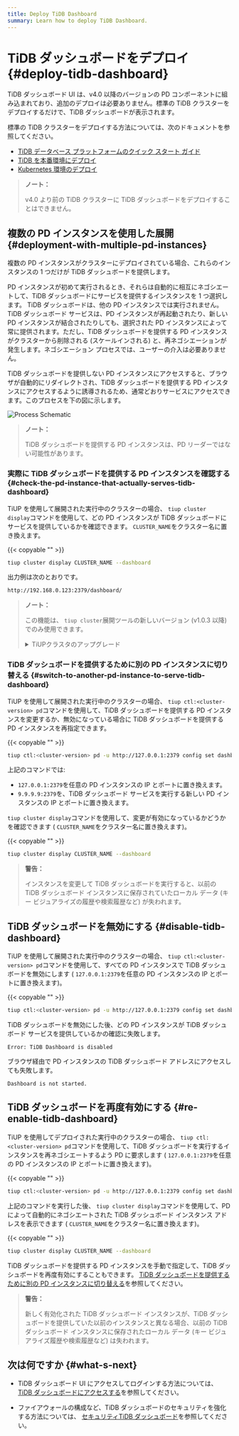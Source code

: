 ```yaml
---
title: Deploy TiDB Dashboard
summary: Learn how to deploy TiDB Dashboard.
---
```


# TiDB ダッシュボードをデプロイ {#deploy-tidb-dashboard}

TiDB ダッシュボード UI は、v4.0 以降のバージョンの PD コンポーネントに組み込まれており、追加のデプロイは必要ありません。標準の TiDB クラスターをデプロイするだけで、TiDB ダッシュボードが表示されます。

標準の TiDB クラスターをデプロイする方法については、次のドキュメントを参照してください。

-   [TiDB データベース プラットフォームのクイック スタート ガイド](/quick-start-with-tidb.md)
-   [TiDB を本番環境にデプロイ](/production-deployment-using-tiup.md)
-   [Kubernetes 環境のデプロイ](https://docs.pingcap.com/tidb-in-kubernetes/stable/access-dashboard)

> **ノート：**
>
> v4.0 より前の TiDB クラスターに TiDB ダッシュボードをデプロイすることはできません。

## 複数の PD インスタンスを使用した展開 {#deployment-with-multiple-pd-instances}

複数の PD インスタンスがクラスターにデプロイされている場合、これらのインスタンスの 1 つだけが TiDB ダッシュボードを提供します。

PD インスタンスが初めて実行されるとき、それらは自動的に相互にネゴシエートして、TiDB ダッシュボードにサービスを提供するインスタンスを 1 つ選択します。 TiDB ダッシュボードは、他の PD インスタンスでは実行されません。 TiDB ダッシュボード サービスは、PD インスタンスが再起動されたり、新しい PD インスタンスが結合されたりしても、選択された PD インスタンスによって常に提供されます。ただし、TiDB ダッシュボードを提供する PD インスタンスがクラスターから削除される (スケールインされる) と、再ネゴシエーションが発生します。ネゴシエーション プロセスでは、ユーザーの介入は必要ありません。

TiDB ダッシュボードを提供しない PD インスタンスにアクセスすると、ブラウザが自動的にリダイレクトされ、TiDB ダッシュボードを提供する PD インスタンスにアクセスするように誘導されるため、通常どおりサービスにアクセスできます。このプロセスを下の図に示します。

![Process Schematic](/media/dashboard/dashboard-ops-multiple-pd.png)

> **ノート：**
>
> TiDB ダッシュボードを提供する PD インスタンスは、PD リーダーではない可能性があります。

### 実際に TiDB ダッシュボードを提供する PD インスタンスを確認する {#check-the-pd-instance-that-actually-serves-tidb-dashboard}

TiUP を使用して展開された実行中のクラスターの場合、 `tiup cluster display`コマンドを使用して、どの PD インスタンスが TiDB ダッシュボードにサービスを提供しているかを確認できます。 `CLUSTER_NAME`をクラスター名に置き換えます。

{{< copyable "" >}}

```bash
tiup cluster display CLUSTER_NAME --dashboard
```

出力例は次のとおりです。

```bash
http://192.168.0.123:2379/dashboard/
```

> **ノート：**
>
> この機能は、 `tiup cluster`展開ツールの新しいバージョン (v1.0.3 以降) でのみ使用できます。
>
> <details><summary>TiUPクラスタのアップグレード</summary>
>
> {{< copyable "" >}}
>
> ```bash
> tiup update --self
> tiup update cluster --force
> ```
>
> </details>

### TiDB ダッシュボードを提供するために別の PD インスタンスに切り替える {#switch-to-another-pd-instance-to-serve-tidb-dashboard}

TiUP を使用して展開された実行中のクラスターの場合、 `tiup ctl:<cluster-version> pd`コマンドを使用して、TiDB ダッシュボードを提供する PD インスタンスを変更するか、無効になっている場合に TiDB ダッシュボードを提供する PD インスタンスを再指定できます。

{{< copyable "" >}}

```bash
tiup ctl:<cluster-version> pd -u http://127.0.0.1:2379 config set dashboard-address http://9.9.9.9:2379
```

上記のコマンドでは:

-   `127.0.0.1:2379`を任意の PD インスタンスの IP とポートに置き換えます。
-   `9.9.9.9:2379`を、TiDB ダッシュボード サービスを実行する新しい PD インスタンスの IP とポートに置き換えます。

`tiup cluster display`コマンドを使用して、変更が有効になっているかどうかを確認できます ( `CLUSTER_NAME`をクラスター名に置き換えます)。

{{< copyable "" >}}

```bash
tiup cluster display CLUSTER_NAME --dashboard
```

> **警告：**
>
> インスタンスを変更して TiDB ダッシュボードを実行すると、以前の TiDB ダッシュボード インスタンスに保存されていたローカル データ (キー ビジュアライズの履歴や検索履歴など) が失われます。

## TiDB ダッシュボードを無効にする {#disable-tidb-dashboard}

TiUP を使用して展開された実行中のクラスターの場合、 `tiup ctl:<cluster-version> pd`コマンドを使用して、すべての PD インスタンスで TiDB ダッシュボードを無効にします ( `127.0.0.1:2379`を任意の PD インスタンスの IP とポートに置き換えます)。

{{< copyable "" >}}

```bash
tiup ctl:<cluster-version> pd -u http://127.0.0.1:2379 config set dashboard-address none
```

TiDB ダッシュボードを無効にした後、どの PD インスタンスが TiDB ダッシュボード サービスを提供しているかの確認に失敗します。

```
Error: TiDB Dashboard is disabled
```

ブラウザ経由で PD インスタンスの TiDB ダッシュボード アドレスにアクセスしても失敗します。

```
Dashboard is not started.
```

## TiDB ダッシュボードを再度有効にする {#re-enable-tidb-dashboard}

TiUP を使用してデプロイされた実行中のクラスターの場合、 `tiup ctl:<cluster-version> pd`コマンドを使用して、TiDB ダッシュボードを実行するインスタンスを再ネゴシエートするよう PD に要求します ( `127.0.0.1:2379`を任意の PD インスタンスの IP とポートに置き換えます)。

{{< copyable "" >}}

```bash
tiup ctl:<cluster-version> pd -u http://127.0.0.1:2379 config set dashboard-address auto
```

上記のコマンドを実行した後、 `tiup cluster display`コマンドを使用して、PD によって自動的にネゴシエートされた TiDB ダッシュボード インスタンス アドレスを表示できます ( `CLUSTER_NAME`をクラスター名に置き換えます)。

{{< copyable "" >}}

```bash
tiup cluster display CLUSTER_NAME --dashboard
```

TiDB ダッシュボードを提供する PD インスタンスを手動で指定して、TiDB ダッシュボードを再度有効にすることもできます。 [TiDB ダッシュボードを提供するために別の PD インスタンスに切り替える](#switch-to-another-pd-instance-to-serve-tidb-dashboard)を参照してください。

> **警告：**
>
> 新しく有効化された TiDB ダッシュボード インスタンスが、TiDB ダッシュボードを提供していた以前のインスタンスと異なる場合、以前の TiDB ダッシュボード インスタンスに保存されたローカル データ (キー ビジュアライズ履歴や検索履歴など) は失われます。

## 次は何ですか {#what-s-next}

-   TiDB ダッシュボード UI にアクセスしてログインする方法については、 [TiDB ダッシュボードにアクセスする](/dashboard/dashboard-access.md)を参照してください。

-   ファイアウォールの構成など、TiDB ダッシュボードのセキュリティを強化する方法については、 [セキュリティTiDB ダッシュボード](/dashboard/dashboard-ops-security.md)を参照してください。
